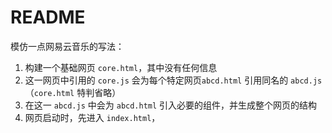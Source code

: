 # README

模仿一点网易云音乐的写法：

1. 构建一个基础网页 `core.html`，其中没有任何信息
2. 这一网页中引用的 `core.js` 会为每个特定网页`abcd.html` 引用同名的 `abcd.js`（`core.html` 特判省略）
3. 在这一 `abcd.js` 中会为 `abcd.html` 引入必要的组件，并生成整个网页的结构
4. 网页启动时，先进入 `index.html`，
